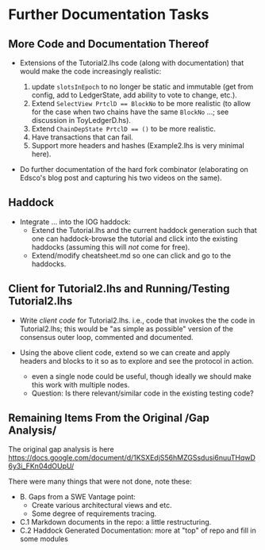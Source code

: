 # Further Documentation Tasks
## More Code and Documentation Thereof

- Extensions of the Tutorial2.lhs code (along with documentation) that
  would make the code increasingly realistic:
  1. update `slotsInEpoch` to no longer be static and immutable (get from config, add to LedgerState, add ability to vote to change, etc.).
  2. Extend `SelectView PrtclD == BlockNo` to be more realistic (to allow for the
     case when two chains have the same `BlockNo` ...; see discussion in
     ToyLedgerD.hs).
  3. Extend `ChainDepState PrtclD == ()` to be more realistic.
  4. Have transactions that can fail. 
  5. Support more headers and hashes (Example2.lhs is very minimal here).

- Do further documentation of the hard fork combinator (elaborating on Edsco's
  blog post and capturing his two videos on the same).

## Haddock

- Integrate ... into the IOG haddock:    
  - Extend the Tutorial.lhs and the current haddock generation such that one can
    haddock-browse the tutorial and click into the existing haddocks (assuming
    this will *not* come for free).
  - Extend/modify cheatsheet.md so one can click and go to the haddocks.

## Client for Tutorial2.lhs and Running/Testing Tutorial2.lhs

- Write *client code* for Tutorial2.lhs.
  i.e., code that invokes the the code in Tutorial2.lhs; this would be "as
  simple as possible" version of the consensus outer loop, commented and
  documented.
    
- Using the above client code, extend so we can create and apply headers and
  blocks to it so as to explore and see the protocol in action.
  - even a single node could be useful, though ideally we should
    make this work with multiple nodes.
  - Question: Is there relevant/similar code in the existing testing code?
    
## Remaining Items From the Original /Gap Analysis/

The original gap analysis is here
https://docs.google.com/document/d/1KSXEdjS56hMZGSsdusi6nuuTHqwD6y3i_FKn04dOUpU/

There were many things that were not done, note these:
  - B. Gaps from a SWE Vantage point:
    - Create various architectural views and etc.
    - Some degree of requirements tracing.
  - C.1 Markdown documents in the repo: a little restructuring.
  - C.2 Haddock Generated Documentation: more at "top" of repo and fill in 
    some modules
    
